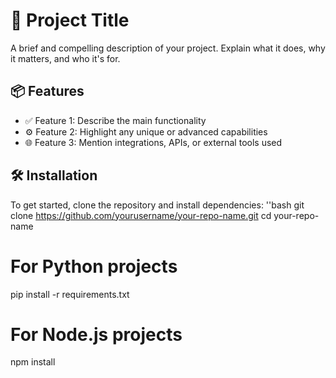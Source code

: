 # 🚀 Project Title

A brief and compelling description of your project. Explain what it does, why it matters, and who it's for.

## 📦 Features

- ✅ Feature 1: Describe the main functionality
- ⚙️ Feature 2: Highlight any unique or advanced capabilities
- 🌐 Feature 3: Mention integrations, APIs, or external tools used

## 🛠️ Installation

To get started, clone the repository and install dependencies:
''bash
git clone https://github.com/yourusername/your-repo-name.git
cd your-repo-name
# For Python projects
pip install -r requirements.txt
# For Node.js projects
npm install
